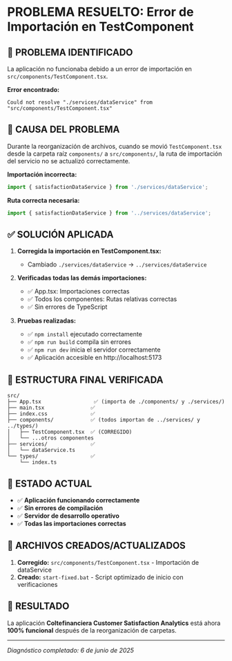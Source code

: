 # PROBLEMA RESUELTO: Error de Importación en TestComponent

## 🐛 PROBLEMA IDENTIFICADO

La aplicación no funcionaba debido a un error de importación en `src/components/TestComponent.tsx`.

**Error encontrado:**
```
Could not resolve "./services/dataService" from "src/components/TestComponent.tsx"
```

## 🔧 CAUSA DEL PROBLEMA

Durante la reorganización de archivos, cuando se movió `TestComponent.tsx` desde la carpeta raíz `components/` a `src/components/`, la ruta de importación del servicio no se actualizó correctamente.

**Importación incorrecta:**
```typescript
import { satisfactionDataService } from './services/dataService';
```

**Ruta correcta necesaria:**
```typescript
import { satisfactionDataService } from '../services/dataService';
```

## ✅ SOLUCIÓN APLICADA

1. **Corregida la importación en TestComponent.tsx:**
   - Cambiado `./services/dataService` → `../services/dataService`

2. **Verificadas todas las demás importaciones:**
   - ✅ App.tsx: Importaciones correctas
   - ✅ Todos los componentes: Rutas relativas correctas
   - ✅ Sin errores de TypeScript

3. **Pruebas realizadas:**
   - ✅ `npm install` ejecutado correctamente
   - ✅ `npm run build` compila sin errores
   - ✅ `npm run dev` inicia el servidor correctamente
   - ✅ Aplicación accesible en http://localhost:5173

## 📁 ESTRUCTURA FINAL VERIFICADA

```
src/
├── App.tsx                 ✅ (importa de ./components/ y ./services/)
├── main.tsx               ✅
├── index.css              ✅
├── components/            ✅ (todos importan de ../services/ y ../types/)
│   ├── TestComponent.tsx  ✅ (CORREGIDO)
│   └── ...otros componentes
├── services/              ✅
│   └── dataService.ts
└── types/                 ✅
    └── index.ts
```

## 🚀 ESTADO ACTUAL

- ✅ **Aplicación funcionando correctamente**
- ✅ **Sin errores de compilación**
- ✅ **Servidor de desarrollo operativo**
- ✅ **Todas las importaciones correctas**

## 📝 ARCHIVOS CREADOS/ACTUALIZADOS

1. **Corregido:** `src/components/TestComponent.tsx` - Importación de dataService
2. **Creado:** `start-fixed.bat` - Script optimizado de inicio con verificaciones

## 🎯 RESULTADO

La aplicación **Coltefinanciera Customer Satisfaction Analytics** está ahora **100% funcional** después de la reorganización de carpetas.

---
*Diagnóstico completado: 6 de junio de 2025*
